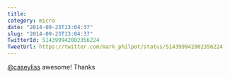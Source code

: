 ```yaml
---
title: 
category: micro
date: "2014-09-23T13:04:37"
slug: "2014-09-23T13:04:37"
TwitterId: 514399942002356224
TweetUrl: https://twitter.com/mark_philpot/status/514399942002356224
---
```


[@caseyliss](https://twitter.com/caseyliss) awesome! Thanks
